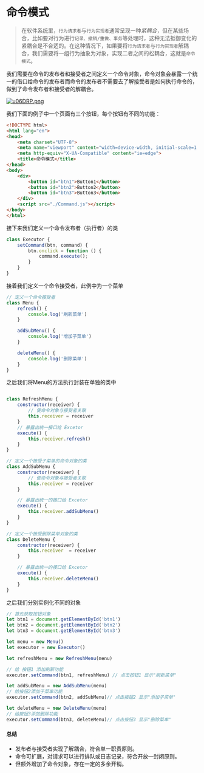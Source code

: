 # 命令模式

> 在软件系统里，`行为请求者`与`行为实现者`通常呈现一种*紧耦合*，但在某些场合，比如要对行为进行`记录、撤销/重做、事务`等处理时，这种无法抵御变化的紧耦合是不合适的。在这种情况下，如果要将`行为请求者`与`行为实现者`解耦合，我们需要将一组行为抽象为对象，实现二者之间的松耦合，这就是`命令模式`。

我们需要在命令的发布者和接受者之间定义一个命令对象，命令对象会暴露一个统一的借口给命令的发布者而命令的发布者不需要去了解接受者是如何执行命令的，做到了命令发布者和接受者的解耦合。

[![u06DRP.png](https://s2.ax1x.com/2019/10/03/u06DRP.png)](https://imgchr.com/i/u06DRP)

我们下面的例子中一个页面有三个按钮，每个按钮有不同的功能：

```html
<!DOCTYPE html>
<html lang="en">
<head>
    <meta charset="UTF-8">
    <meta name="viewport" content="width=device-width, initial-scale=1.0">
    <meta http-equiv="X-UA-Compatible" content="ie=edge">
    <title>命令模式</title>
</head>
<body>
    <div>
        <button id="btn1">Button1</button>
        <button id="btn2">Button2</button>
        <button id="btn3">Button3</button>
    </div>
    <script src="./Command.js"></script>
</body>
</html>
```

接下来我们定义一个命令发布者（执行者）的类

```javascript
class Executor {
    setCommand(btn, command) {
        btn.onclick = function () {
            command.execute();
        }
    }
}  
```

接着我们定义一个命令接受者，此例中为一个菜单

```javascript
// 定义一个命令接受者
class Menu {
    refresh() {
        console.log('刷新菜单')
    }

    addSubMenu() {
        console.log('增加子菜单')
    }

    deleteMenu() {
        console.log('删除菜单')
    }
}
```

之后我们将Menu的方法执行封装在单独的类中

```js

class RefreshMenu {
    constructor(receiver) {
        // 使命令对象与接受者关联
        this.receiver = receiver
    }
    // 暴露出统一接口给 Excetor
    execute() {
        this.receiver.refresh()
    }
}

// 定义一个接受子菜单的命令对象的类
class AddSubMenu {
    constructor(receiver) {
        // 使命令对象与接受者关联
        this.receiver = receiver
    }

    // 暴露出统一的接口给 Excetor
    execute() {
        this.receiver.addSubMenu()
    }
}

// 定义一个接受删除菜单对象的类
class DeleteMenu {
    constructor(receiver) {
        this.receiver  = receiver
    }

    // 暴露出统一的接口给 Excetor
    execute() {
        this.receiver.deleteMenu()
    }
}

```

之后我们分别实例化不同的对象

```javascript
// 首先获取按钮对象
let btn1 = document.getElementById('btn1')
let btn2 = document.getElementById('btn2')
let btn3 = document.getElementById('btn3')

let menu = new Menu()
let executor = new Executor()

let refreshMenu = new RefreshMenu(menu)

// 给 按钮1 添加刷新功能
executor.setCommand(btn1, refreshMenu) // 点击按钮1 显示"刷新菜单"

let addSubMenu = new AddSubMenu(menu)
// 给按钮2添加子菜单功能
executor.setCommand(btn2, addSubMenu)// 点击按钮2 显示"添加子菜单"

let deleteMenu = new DeleteMenu(menu)
// 给按钮3添加删除功能
executor.setCommand(btn3, deleteMenu)// 点击按钮3 显示"删除菜单"

```



#### 总结

- 发布者与接受者实现了解耦合，符合单一职责原则。
- 命令可扩展，对请求可以进行排队或日志记录，符合开放—封闭原则。
- 但额外增加了命令对象，存在一定的多余开销。
